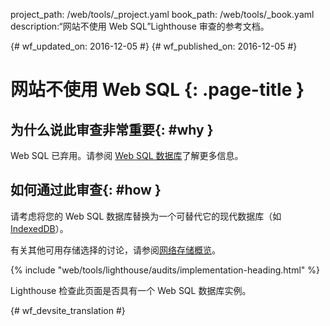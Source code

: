 project_path: /web/tools/_project.yaml
book_path: /web/tools/_book.yaml
description:“网站不使用 Web SQL”Lighthouse 审查的参考文档。

{# wf_updated_on: 2016-12-05 #}
{# wf_published_on: 2016-12-05 #}

# 网站不使用 Web SQL {: .page-title }

## 为什么说此审查非常重要{: #why }

Web SQL 已弃用。请参阅 [Web SQL 数据库][spec]了解更多信息。

[spec]: https://www.w3.org/TR/webdatabase/

## 如何通过此审查{: #how }

请考虑将您的 Web SQL 数据库替换为一个可替代它的现代数据库（如 [IndexedDB][indexeddb]）。


有关其他可用存储选择的讨论，请参阅[网络存储概览][overview]。


[indexeddb]: https://developer.mozilla.org/en-US/docs/Web/API/IndexedDB_API
[overview]: /web/fundamentals/instant-and-offline/web-storage/

{% include "web/tools/lighthouse/audits/implementation-heading.html" %}

Lighthouse 检查此页面是否具有一个 Web SQL 数据库实例。


{# wf_devsite_translation #}
